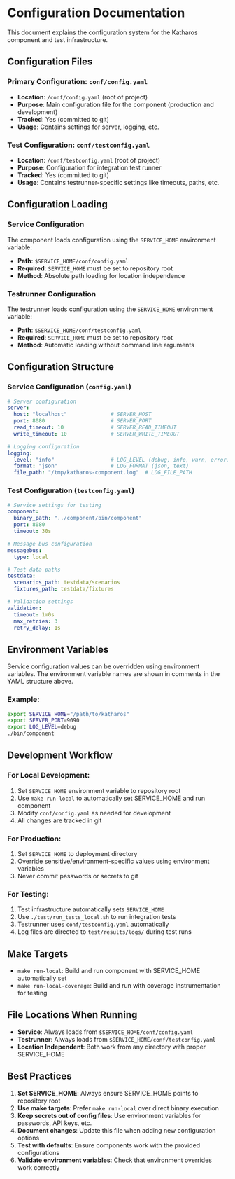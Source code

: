 # Configuration Documentation

This document explains the configuration system for the Katharos component and test infrastructure.

## Configuration Files

### Primary Configuration: `conf/config.yaml`
- **Location**: `/conf/config.yaml` (root of project)
- **Purpose**: Main configuration file for the component (production and development)
- **Tracked**: Yes (committed to git)
- **Usage**: Contains settings for server, logging, etc.

### Test Configuration: `conf/testconfig.yaml`
- **Location**: `/conf/testconfig.yaml` (root of project)
- **Purpose**: Configuration for integration test runner
- **Tracked**: Yes (committed to git)
- **Usage**: Contains testrunner-specific settings like timeouts, paths, etc.

## Configuration Loading

### Service Configuration
The component loads configuration using the `SERVICE_HOME` environment variable:
- **Path**: `$SERVICE_HOME/conf/config.yaml`
- **Required**: `SERVICE_HOME` must be set to repository root
- **Method**: Absolute path loading for location independence

### Testrunner Configuration
The testrunner loads configuration using the `SERVICE_HOME` environment variable:
- **Path**: `$SERVICE_HOME/conf/testconfig.yaml`
- **Required**: `SERVICE_HOME` must be set to repository root
- **Method**: Automatic loading without command line arguments

## Configuration Structure

### Service Configuration (`config.yaml`)
```yaml
# Server configuration
server:
  host: "localhost"              # SERVER_HOST
  port: 8080                     # SERVER_PORT
  read_timeout: 10               # SERVER_READ_TIMEOUT
  write_timeout: 10              # SERVER_WRITE_TIMEOUT

# Logging configuration
logging:
  level: "info"                  # LOG_LEVEL (debug, info, warn, error)
  format: "json"                 # LOG_FORMAT (json, text)
  file_path: "/tmp/katharos-component.log"  # LOG_FILE_PATH
```

### Test Configuration (`testconfig.yaml`)
```yaml
# Service settings for testing
component:
  binary_path: "../component/bin/component"
  port: 8080
  timeout: 30s

# Message bus configuration
messagebus:
  type: local

# Test data paths
testdata:
  scenarios_path: testdata/scenarios
  fixtures_path: testdata/fixtures

# Validation settings
validation:
  timeout: 1m0s
  max_retries: 3
  retry_delay: 1s
```

## Environment Variables

Service configuration values can be overridden using environment variables. The environment variable names are shown in comments in the YAML structure above.

### Example:
```bash
export SERVICE_HOME="/path/to/katharos"
export SERVER_PORT=9090
export LOG_LEVEL=debug
./bin/component
```

## Development Workflow

### For Local Development:
1. Set `SERVICE_HOME` environment variable to repository root
2. Use `make run-local` to automatically set SERVICE_HOME and run component
3. Modify `conf/config.yaml` as needed for development
4. All changes are tracked in git

### For Production:
1. Set `SERVICE_HOME` to deployment directory
2. Override sensitive/environment-specific values using environment variables
3. Never commit passwords or secrets to git

### For Testing:
1. Test infrastructure automatically sets `SERVICE_HOME`
2. Use `./test/run_tests_local.sh` to run integration tests
3. Testrunner uses `conf/testconfig.yaml` automatically
4. Log files are directed to `test/results/logs/` during test runs

## Make Targets

- `make run-local`: Build and run component with SERVICE_HOME automatically set
- `make run-local-coverage`: Build and run with coverage instrumentation for testing

## File Locations When Running

- **Service**: Always loads from `$SERVICE_HOME/conf/config.yaml`
- **Testrunner**: Always loads from `$SERVICE_HOME/conf/testconfig.yaml`
- **Location Independent**: Both work from any directory with proper SERVICE_HOME

## Best Practices

1. **Set SERVICE_HOME**: Always ensure SERVICE_HOME points to repository root
2. **Use make targets**: Prefer `make run-local` over direct binary execution
3. **Keep secrets out of config files**: Use environment variables for passwords, API keys, etc.
4. **Document changes**: Update this file when adding new configuration options
5. **Test with defaults**: Ensure components work with the provided configurations
6. **Validate environment variables**: Check that environment overrides work correctly
